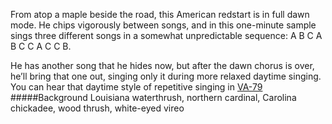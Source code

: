 From atop a maple beside the road, this American redstart is in full dawn mode. He chips vigorously between songs, and in this one-minute sample sings three different songs in a somewhat unpredictable sequence: A B C A B C C A C C B. 

He has another song that he hides now, but after the dawn chorus is over, he’ll bring that one out, singing only it during more relaxed daytime singing. You can hear that daytime style of repetitive singing in [VA-79](http://listeningtoacontinentsing.com/recording.php?page=VA-79)
#####Background
Louisiana waterthrush, northern cardinal, Carolina chickadee, wood thrush, white-eyed vireo
